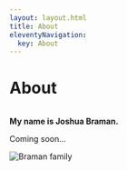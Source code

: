```yaml
---
layout: layout.html
title: About
eleventyNavigation:
  key: About
---
```


<div class="container">
  <div class="eyebrow"></div>
  <h1>About</h1>
  <div class="two-column two-column__50-50">
    <div class="column-first column">
      <p><strong>My name is Joshua Braman.</strong></p>
      <p>Coming soon...</p>
    </div>
    <div class="column-last column">
      <div class="with-accent">
        <img src="/images/family.webp" alt="Braman family" />
      </div>
    </div>
  </div>
</div>

